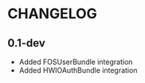 CHANGELOG
=========

0.1-dev
---------

 * Added FOSUserBundle integration
 * Added HWIOAuthBundle integration